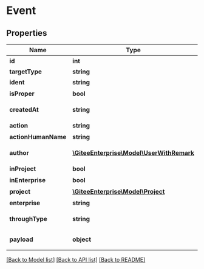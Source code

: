 # Event

## Properties
Name | Type | Description | Notes
------------ | ------------- | ------------- | -------------
**id** | **int** | 动态id | [optional] 
**targetType** | **string** |  | [optional] 
**ident** | **string** | 动态标识 | [optional] 
**isProper** | **bool** | 是否合规 | [optional] 
**createdAt** | **string** | 动态产生的时间 | [optional] 
**action** | **string** | 动作 | [optional] 
**actionHumanName** | **string** | 动作名称 | [optional] 
**author** | [**\GiteeEnterprise\Model\UserWithRemark**](UserWithRemark.md) | 产生动态的成员 | [optional] 
**inProject** | **bool** | 是否在仓库 | [optional] 
**inEnterprise** | **bool** | 是否在企业 | [optional] 
**project** | [**\GiteeEnterprise\Model\Project**](Project.md) | 仓库 | [optional] 
**enterprise** | **string** | 企业 | [optional] 
**throughType** | **string** | 动态来源对象类型 | [optional] 
**payload** | **object** | 不同类型动态的内容 | [optional] 

[[Back to Model list]](../../README.md#documentation-for-models) [[Back to API list]](../../README.md#documentation-for-api-endpoints) [[Back to README]](../../README.md)


